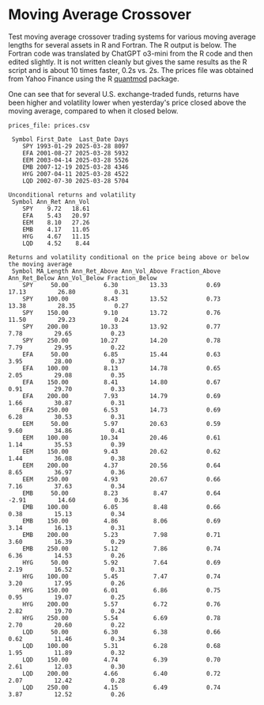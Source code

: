 # Moving Average Crossover
Test moving average crossover trading systems for various moving average lengths for several assets in R and Fortran. The 
R output is below. The Fortran code was translated by ChatGPT o3-mini from the R code and then edited slightly. It is not
written cleanly but gives the same results as the R script and is about 10 times faster, 0.2s vs. 2s. The prices file was
obtained from Yahoo Finance using the R [quantmod](https://cran.r-project.org/web/packages/quantmod/index.html) package.

One can see that for several U.S. exchange-traded funds, returns have been higher and volatility lower 
when yesterday's price closed above the moving average, compared to when it closed below.

```
prices_file: prices.csv 

 Symbol First_Date  Last_Date Days
    SPY 1993-01-29 2025-03-28 8097
    EFA 2001-08-27 2025-03-28 5932
    EEM 2003-04-14 2025-03-28 5526
    EMB 2007-12-19 2025-03-28 4346
    HYG 2007-04-11 2025-03-28 4522
    LQD 2002-07-30 2025-03-28 5704

Unconditional returns and volatility
 Symbol Ann_Ret Ann_Vol
    SPY    9.72   18.61
    EFA    5.43   20.97
    EEM    8.10   27.26
    EMB    4.17   11.05
    HYG    4.67   11.15
    LQD    4.52    8.44

Returns and volatility conditional on the price being above or below the moving average
 Symbol MA_Length Ann_Ret_Above Ann_Vol_Above Fraction_Above Ann_Ret_Below Ann_Vol_Below Fraction_Below
    SPY     50.00          6.30         13.33           0.69         17.13         26.80           0.31
    SPY    100.00          8.43         13.52           0.73         13.38         28.35           0.27
    SPY    150.00          9.10         13.72           0.76         11.50         29.23           0.24
    SPY    200.00         10.33         13.92           0.77          7.78         29.65           0.23
    SPY    250.00         10.27         14.20           0.78          7.79         29.95           0.22
    EFA     50.00          6.85         15.44           0.63          3.95         28.00           0.37
    EFA    100.00          8.13         14.78           0.65          2.05         29.08           0.35
    EFA    150.00          8.41         14.80           0.67          0.91         29.70           0.33
    EFA    200.00          7.93         14.79           0.69          1.66         30.87           0.31
    EFA    250.00          6.53         14.73           0.69          6.28         30.53           0.31
    EEM     50.00          5.97         20.63           0.59          9.60         34.86           0.41
    EEM    100.00         10.34         20.46           0.61          1.14         35.53           0.39
    EEM    150.00          9.43         20.62           0.62          1.44         36.08           0.38
    EEM    200.00          4.37         20.56           0.64          8.65         36.97           0.36
    EEM    250.00          4.93         20.67           0.66          7.16         37.63           0.34
    EMB     50.00          8.23          8.47           0.64         -2.91         14.60           0.36
    EMB    100.00          6.05          8.48           0.66          0.38         15.13           0.34
    EMB    150.00          4.86          8.06           0.69          3.14         16.13           0.31
    EMB    200.00          5.23          7.98           0.71          3.60         16.39           0.29
    EMB    250.00          5.12          7.86           0.74          6.36         14.53           0.26
    HYG     50.00          5.92          7.64           0.69          2.19         16.52           0.31
    HYG    100.00          5.45          7.47           0.74          3.20         17.95           0.26
    HYG    150.00          6.01          6.86           0.75          0.95         19.07           0.25
    HYG    200.00          5.57          6.72           0.76          2.82         19.70           0.24
    HYG    250.00          5.54          6.69           0.78          2.70         20.60           0.22
    LQD     50.00          6.30          6.38           0.66          0.62         11.46           0.34
    LQD    100.00          5.31          6.28           0.68          1.95         11.89           0.32
    LQD    150.00          4.74          6.39           0.70          2.61         12.03           0.30
    LQD    200.00          4.66          6.40           0.72          2.07         12.42           0.28
    LQD    250.00          4.15          6.49           0.74          3.87         12.52           0.26
```
